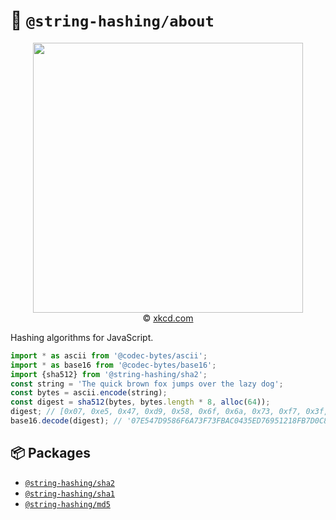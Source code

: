 :hocho:
`@string-hashing/about`
==

<p align="center">
<a href="https://xkcd.com/1286">
<img src="https://imgs.xkcd.com/comics/encryptic.png" width="432"/>
</a><br/>
© <a href="https://xkcd.com">xkcd.com</a>
</p>

Hashing algorithms for JavaScript.

```js
import * as ascii from '@codec-bytes/ascii';
import * as base16 from '@codec-bytes/base16';
import {sha512} from '@string-hashing/sha2';
const string = 'The quick brown fox jumps over the lazy dog';
const bytes = ascii.encode(string);
const digest = sha512(bytes, bytes.length * 8, alloc(64));
digest; // [0x07, 0xe5, 0x47, 0xd9, 0x58, 0x6f, 0x6a, 0x73, 0xf7, 0x3f, ...]
base16.decode(digest); // '07E547D9586F6A73F73FBAC0435ED76951218FB7D0C8D788A309D785436B...'
```

## :package: Packages

  - [`@string-hashing/sha2`](https://github.com/string-hashing/sha2)
  - [`@string-hashing/sha1`](https://github.com/string-hashing/sha1)
  - [`@string-hashing/md5`](https://github.com/string-hashing/md5)
